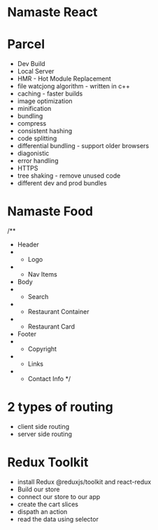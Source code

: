 # Namaste React

# Parcel
- Dev Build
- Local Server
- HMR - Hot Module Replacement
- file watcjong algorithm - written in c++
- caching - faster builds
- image optimization
- minification
- bundling
- compress
- consistent hashing
- code splitting
- differential bundling - support older browsers
- diagonistic
- error handling
- HTTPS
- tree shaking - remove unused code
- different dev and prod bundles

# Namaste Food

/**
 * Header
 *  - Logo
 *  - Nav Items
 * Body
 *  - Search
 *  - Restaurant Container
 *    - Restaurant Card
 * Footer
 *  - Copyright
 *  - Links
 *  - Contact Info
 */

 # 2 types of routing
  - client side routing
  - server side routing

 # Redux Toolkit
   - install Redux @reduxjs/toolkit and react-redux
   - Build our store
   - connect our store to our app
   - create the cart slices
   - dispath an action
   - read the data using selector
